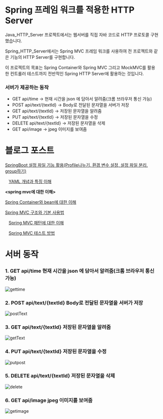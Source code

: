 # Spring 프레임 워크를 적용한 HTTP Server
Java_HTTP_Server 프로젝트에서는 웹서버를 직접 자바 코드로 HTTP 프로토콜 구현했습니다.

Spring_HTTP_Server에서는 Spring MVC 프레임 워크를 사용하여 전 프로젝트와 같은 기능의 HTTP Server를 구현합니다.

이 프로젝트의 목표는 
Spring Container와 Spring MVC 그리고 MockMVC를 활용한 컨트롤러 테스트까지 전반적인 Spring HTTP Server에 활용하는 것입니다.
### 서버가 제공하는 동작
-   GET api/time -> 현재 시간을 json 에 담아서 알려줌(크롬 브라우저 통신 가능)
-   POST api/text/{textId} -> Body로 전달된 문자열을 서버가 저장
-   GET api/text/{textId} -> 저장된 문자열을 알려줌
-   PUT api/text/{textId} -> 저장된 문자열을 수정
-   DELETE api/text/{textId} -> 저장된 문자열을 삭제
-   GET api/image -> jpeg 이미지를 보여줌

# 블로그 포스트

[SpringBoot 설정 파일 기능 활용(Profile나누기, 환경 변수 설정, 설정 파일 분리, group하기)](https://coding-business.tistory.com/37)

&nbsp;&nbsp;&nbsp;[YAML 개념과 특징 이해](https://coding-business.tistory.com/11)

**<spring mvc에 대한 이해>**

[Spring Container와 bean에 대한 이해](https://coding-business.tistory.com/16)

[Spring MVC 구조와 기본 사용법](https://coding-business.tistory.com/19)

&nbsp;&nbsp;&nbsp;[Spring MVC 패턴에 대한 이해](https://coding-business.tistory.com/12)

&nbsp;&nbsp;&nbsp;[Spring MVC 테스트 방법](https://coding-business.tistory.com/10)

# 서버 동작
### 1. GET api/time 현재 시간을 json 에 담아서 알려줌(크롬 브라우저 통신 가능)
![gettime](https://github.com/dae0hwang/Spring_HTTP_Server/assets/103154389/2d508f71-58d4-42f6-a593-c49f53ebf0a4)
### 2. POST api/text/{textId} Body로 전달된 문자열을 서버가 저장
![postText](https://github.com/dae0hwang/Spring_HTTP_Server/assets/103154389/5fc5dd7d-629f-4123-aac2-0afa4e4867d8)
### 3. GET api/text/{textId} 저장된 문자열을 알려줌
![getText](https://github.com/dae0hwang/Spring_HTTP_Server/assets/103154389/212d7c99-609d-46b4-9fd0-9a261b2cabc5)
### 4. PUT api/text/{textId} 저장된 문자열을 수정
![putpost](https://github.com/dae0hwang/Spring_HTTP_Server/assets/103154389/d6fd566d-8510-4fb7-af36-4aae5e5ed563)
### 5. DELETE api/text/{textId} 저장된 문자열을 삭제
![delete](https://github.com/dae0hwang/Spring_HTTP_Server/assets/103154389/015faf23-abed-419e-b433-5c4205b6228b)
### 6. GET api/image jpeg 이미지를 보여줌
![getimage](https://github.com/dae0hwang/Spring_HTTP_Server/assets/103154389/01626e18-0cad-4d28-8edf-0e03561a759b)
